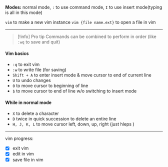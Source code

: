 **Modes:** normal mode, `:` to use command mode, `I` to use insert mode(typing is all in this mode)

`vim` to make a new vim instance
`vim {file name.ext}` to open a file in vim

* * *

> [!info] Pro tip
> Commands can be combined to perform in order (like `:wq` to save and quit)

#### Vim basics
- `:q` to exit vim
- `:w` to write file (for saving)
- `Shift + A` to enter insert mode & move cursor to end of current line
- `U` to undo changes
- `0` to move cursor to beginning of line
- `$` to move cursor to end of line w/o switching to insert mode

#### While in normal mode
- `X` to delete a character
- `D` twice in quick succession to delete an entire line
- `H, J, K, L` to move cursor left, down, up, right (just hleps )

---

vim progress:
- [x] exit vim
- [x] edit in vim
- [x] save file in vim
